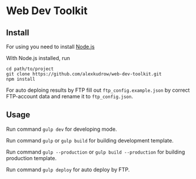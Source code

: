 # Web Dev Toolkit

## Install

For using you need to install [Node.js](https://nodejs.org)

With Node.js installed, run

```
cd path/to/project
git clone https://github.com/alexkudrow/web-dev-toolkit.git
npm install
```

For auto deploing results by FTP fill out `ftp_config.example.json` by correct FTP-account data and rename it to `ftp_config.json`.

## Usage

Run command `gulp dev` for developing mode.

Run command `gulp` or `gulp build` for building development template.

Run command `gulp --production` or `gulp build --production` for building production template.

Run command `gulp deploy` for auto deploy by FTP.
